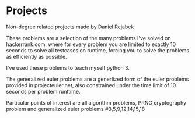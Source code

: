 # Projects
Non-degree related projects made by Daniel Rejabek

These problems are a selection of the many problems I've solved on hackerrank.com, where for every problem you are limited to exactly 10 seconds to solve all testcases on runtime, forcing you to solve the problems as efficiently as possible.

I've used these problems to teach myself python 3.

The generalized euler problems are a generlized form of the euler problems provided in projecteuler.net, also constrained under the time limit of 10 seconds per problem runttime.

Particular points of interest are all algorithm problems, PRNG cryptography problem and generalized euler problems #3,5,9,12,14,15,18


